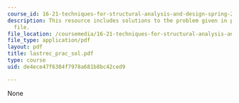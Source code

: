 ```yaml
---
course_id: 16-21-techniques-for-structural-analysis-and-design-spring-2005
description: This resource includes solutions to the problem given in practice problem
  file.
file_location: /coursemedia/16-21-techniques-for-structural-analysis-and-design-spring-2005/de4ece47f6384f7978a681b8bc42ced9_lastrec_prac_sol.pdf
file_type: application/pdf
layout: pdf
title: lastrec_prac_sol.pdf
type: course
uid: de4ece47f6384f7978a681b8bc42ced9

---
```

None